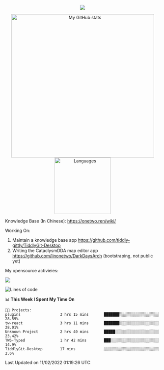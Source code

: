 <a href="https://github.com/linonetwo">
    <p align="center">
        <img src="https://github-profile-trophy.vercel.app/?username=linonetwo&column=7&theme=onedark"/>
    </p>
</a>
<a align="center" href="https://github.com/linonetwo">
  <p align="center">
    <img src="https://github-readme-stats.vercel.app/api?username=linonetwo&show_icons=true&count_private=true" alt="My GitHub stats" width="465"/>
    <img src="https://github-readme-stats.vercel.app/api/top-langs/?username=linonetwo&layout=compact&langs_count=10" alt="Languages" height="183">
  </p>
</a>

Knowledge Base (In Chinese): https://onetwo.ren/wiki/

Working On: 

1. Maintain a knowledge base app https://github.com/tiddly-gittly/TiddlyGit-Desktop
1. Writing the CataclysmDDA map editor app https://github.com/linonetwo/DarkDaysArch (bootstraping, not public yet)

My opensource activieies:

![](https://visitor-badge.glitch.me/badge?page_id=linonetwo.linonetwo)

<!--START_SECTION:waka-->
![Lines of code](https://img.shields.io/badge/From%20Hello%20World%20I%27ve%20Written-2%20Million%20lines%20of%20code-blue)

📊 **This Week I Spent My Time On** 

```text
🐱‍💻 Projects: 
plugins                  3 hrs 15 mins       ███████░░░░░░░░░░░░░░░░░░   28.59% 
tw-react                 3 hrs 11 mins       ███████░░░░░░░░░░░░░░░░░░   28.01% 
Unknown Project          2 hrs 40 mins       █████░░░░░░░░░░░░░░░░░░░░   23.42% 
TW5-Typed                1 hr 42 mins        ███░░░░░░░░░░░░░░░░░░░░░░   14.9% 
TiddlyGit-Desktop        17 mins             ░░░░░░░░░░░░░░░░░░░░░░░░░   2.6%

```


 Last Updated on 11/02/2022 01:19:26 UTC
<!--END_SECTION:waka-->
